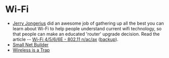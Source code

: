 # Wi-Fi

- [Jerry Jongerius](https://www.duckware.com/support/about.html) did an awesome job of gathering up all the best you can learn about Wi-Fi to help people understand current wifi technology, so that people can make an educated 'router' upgrade decision. Read the article -- [Wi-Fi 4/5/6/6E - 802.11 n/ac/ax](https://www.duckware.com/tech/wifi-in-the-us.html) ([backup](/technology/wi-fi-backup.html)).
- [Small Net Builder](https://www.smallnetbuilder.com)
- [Wireless is a Trap](https://www.benkuhn.net/wireless/)
